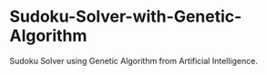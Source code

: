 # Sudoku-Solver-with-Genetic-Algorithm
Sudoku Solver using Genetic Algorithm from Artificial Intelligence.
